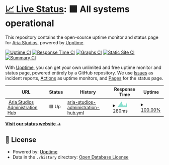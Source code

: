 # [📈 Live Status](https://status.ariastudio.dev): <!--live status--> **🟩 All systems operational**

This repository contains the open-source uptime monitor and status page for [Aria Studios](https://ariastudio.dev), powered by [Upptime](https://github.com/upptime/upptime).

[![Uptime CI](https://github.com/koj-co/upptime/workflows/Uptime%20CI/badge.svg)](https://github.com/koj-co/upptime/actions?query=workflow%3A%22Uptime+CI%22)
[![Response Time CI](https://github.com/koj-co/upptime/workflows/Response%20Time%20CI/badge.svg)](https://github.com/koj-co/upptime/actions?query=workflow%3A%22Response+Time+CI%22)
[![Graphs CI](https://github.com/koj-co/upptime/workflows/Graphs%20CI/badge.svg)](https://github.com/koj-co/upptime/actions?query=workflow%3A%22Graphs+CI%22)
[![Static Site CI](https://github.com/koj-co/upptime/workflows/Static%20Site%20CI/badge.svg)](https://github.com/koj-co/upptime/actions?query=workflow%3A%22Static+Site+CI%22)
[![Summary CI](https://github.com/koj-co/upptime/workflows/Summary%20CI/badge.svg)](https://github.com/koj-co/upptime/actions?query=workflow%3A%22Summary+CI%22)

With [Upptime](https://upptime.js.org), you can get your own unlimited and free uptime monitor and status page, powered entirely by a GitHub repository. We use [Issues](https://github.com/AiedailEclipsed/ariastudiosstatus/issues) as incident reports, [Actions](https://github.com/AiedailEclipsed/ariastudiosstatus/actions) as uptime monitors, and [Pages](https://status.ariastudio.dev) for the status page.

<!--start: status pages-->
<!-- This summary is generated by Upptime (https://github.com/upptime/upptime) -->
<!-- Do not edit this manually, your changes will be overwritten -->
<!-- prettier-ignore -->
| URL | Status | History | Response Time | Uptime |
| --- | ------ | ------- | ------------- | ------ |
| <img alt="" src="https://icons.duckduckgo.com/ip3/my.ariastudio.dev.ico" height="13"> [Aria Studios Administration Hub](https://my.ariastudio.dev) | 🟩 Up | [aria-studios-administration-hub.yml](https://github.com/AiedailEclipsed/ariastudiosstatus/commits/HEAD/history/aria-studios-administration-hub.yml) | <details><summary><img alt="Response time graph" src="./graphs/aria-studios-administration-hub/response-time-week.png" height="20"> 280ms</summary><br><a href="https://status.ariastudio.dev/history/aria-studios-administration-hub"><img alt="Response time 335" src="https://img.shields.io/endpoint?url=https%3A%2F%2Fraw.githubusercontent.com%2FAiedailEclipsed%2Fariastudiosstatus%2FHEAD%2Fapi%2Faria-studios-administration-hub%2Fresponse-time.json"></a><br><a href="https://status.ariastudio.dev/history/aria-studios-administration-hub"><img alt="24-hour response time 443" src="https://img.shields.io/endpoint?url=https%3A%2F%2Fraw.githubusercontent.com%2FAiedailEclipsed%2Fariastudiosstatus%2FHEAD%2Fapi%2Faria-studios-administration-hub%2Fresponse-time-day.json"></a><br><a href="https://status.ariastudio.dev/history/aria-studios-administration-hub"><img alt="7-day response time 280" src="https://img.shields.io/endpoint?url=https%3A%2F%2Fraw.githubusercontent.com%2FAiedailEclipsed%2Fariastudiosstatus%2FHEAD%2Fapi%2Faria-studios-administration-hub%2Fresponse-time-week.json"></a><br><a href="https://status.ariastudio.dev/history/aria-studios-administration-hub"><img alt="30-day response time 366" src="https://img.shields.io/endpoint?url=https%3A%2F%2Fraw.githubusercontent.com%2FAiedailEclipsed%2Fariastudiosstatus%2FHEAD%2Fapi%2Faria-studios-administration-hub%2Fresponse-time-month.json"></a><br><a href="https://status.ariastudio.dev/history/aria-studios-administration-hub"><img alt="1-year response time 331" src="https://img.shields.io/endpoint?url=https%3A%2F%2Fraw.githubusercontent.com%2FAiedailEclipsed%2Fariastudiosstatus%2FHEAD%2Fapi%2Faria-studios-administration-hub%2Fresponse-time-year.json"></a></details> | <details><summary><a href="https://status.ariastudio.dev/history/aria-studios-administration-hub">100.00%</a></summary><a href="https://status.ariastudio.dev/history/aria-studios-administration-hub"><img alt="All-time uptime 97.17%" src="https://img.shields.io/endpoint?url=https%3A%2F%2Fraw.githubusercontent.com%2FAiedailEclipsed%2Fariastudiosstatus%2FHEAD%2Fapi%2Faria-studios-administration-hub%2Fuptime.json"></a><br><a href="https://status.ariastudio.dev/history/aria-studios-administration-hub"><img alt="24-hour uptime 100.00%" src="https://img.shields.io/endpoint?url=https%3A%2F%2Fraw.githubusercontent.com%2FAiedailEclipsed%2Fariastudiosstatus%2FHEAD%2Fapi%2Faria-studios-administration-hub%2Fuptime-day.json"></a><br><a href="https://status.ariastudio.dev/history/aria-studios-administration-hub"><img alt="7-day uptime 100.00%" src="https://img.shields.io/endpoint?url=https%3A%2F%2Fraw.githubusercontent.com%2FAiedailEclipsed%2Fariastudiosstatus%2FHEAD%2Fapi%2Faria-studios-administration-hub%2Fuptime-week.json"></a><br><a href="https://status.ariastudio.dev/history/aria-studios-administration-hub"><img alt="30-day uptime 100.00%" src="https://img.shields.io/endpoint?url=https%3A%2F%2Fraw.githubusercontent.com%2FAiedailEclipsed%2Fariastudiosstatus%2FHEAD%2Fapi%2Faria-studios-administration-hub%2Fuptime-month.json"></a><br><a href="https://status.ariastudio.dev/history/aria-studios-administration-hub"><img alt="1-year uptime 99.97%" src="https://img.shields.io/endpoint?url=https%3A%2F%2Fraw.githubusercontent.com%2FAiedailEclipsed%2Fariastudiosstatus%2FHEAD%2Fapi%2Faria-studios-administration-hub%2Fuptime-year.json"></a></details>

<!--end: status pages-->

[**Visit our status website →**](https://status.ariastudio.dev)

## 📄 License

- Powered by: [Upptime](https://github.com/upptime/upptime)
- Data in the `./history` directory: [Open Database License](https://opendatacommons.org/licenses/odbl/1-0/)
